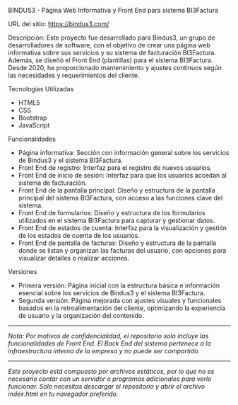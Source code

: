BINDUS3 - Página Web Informativa y Front End para sistema BI3Factura

URL del sitio: https://bindus3.com/

Descripción: Este proyecto fue desarrollado para Bindus3, un grupo de desarrolladores de software, con el objetivo de crear una página web informativa sobre sus servicios y su sistema de facturación BI3Factura. Además, se diseñó el Front End (plantillas) para el sistema BI3Factura. Desde 2020, he proporcionado mantenimiento y ajustes continuos según las necesidades y requerimientos del cliente.

Tecnologías Utilizadas

* HTML5
* CSS
* Bootstrap
* JavaScript

Funcionalidades

* Página informativa: Sección con información general sobre los servicios de Bindus3 y el sistema BI3Factura.
* Front End de registro: Interfaz para el registro de nuevos usuarios.
* Front End de inicio de sesión: Interfaz para que los usuarios accedan al sistema de facturación.
* Front End de la pantalla principal: Diseño y estructura de la pantalla principal del sistema BI3Factura, con acceso a las funciones clave del sistema.
* Front End de formularios: Diseño y estructura de los formularios utilizados en el sistema BI3Factura para capturar y gestionar datos.
* Front End de estados de cuenta: Interfaz para la visualización y gestión de los estados de cuenta de los usuarios.
* Front End de pantalla de facturas: Diseño y estructura de la pantalla donde se listan y organizan las facturas del usuario, con opciones para visualizar detalles o realizar acciones.

Versiones
* Primera versión: Página inicial con la estructura básica e información esencial sobre los servicios de Bindus3 y el sistema BI3Factura.
* Segunda versión: Página mejorada con ajustes visuales y funcionales basados en la retroalimentación del cliente, optimizando la experiencia de usuario y la organización del contenido.

---
*Nota: Por motivos de confidencialidad, el repositorio solo incluye las funcionalidades de Front End. El Back End del sistema pertenece a la infraestructura interna de la empresa y no puede ser compartido.*

---
*Este proyecto está compuesto por archivos estáticos, por lo que no es necesario contar con un servidor o programas adicionales para verlo funcionar. Solo necesitas descargar el repositorio y abrir el archivo index.html en tu navegador preferido.*


